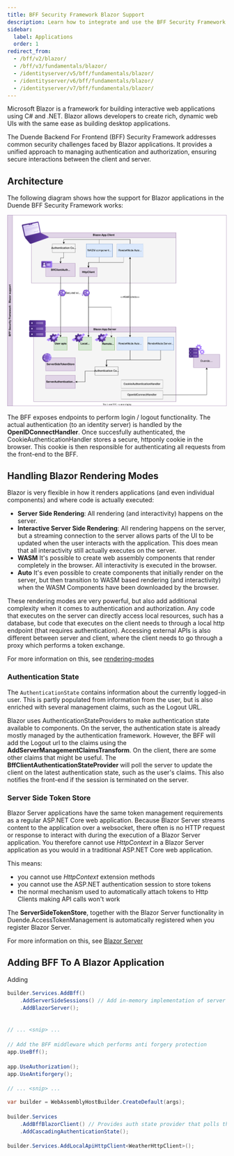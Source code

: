 ```yaml
---
title: BFF Security Framework Blazor Support
description: Learn how to integrate and use the BFF Security Framework with Microsoft Blazor applications for secure authentication and authorization.
sidebar:
  label: Applications
  order: 1
redirect_from:
  - /bff/v2/blazor/
  - /bff/v3/fundamentals/blazor/
  - /identityserver/v5/bff/fundamentals/blazor/
  - /identityserver/v6/bff/fundamentals/blazor/
  - /identityserver/v7/bff/fundamentals/blazor/
---
```


Microsoft Blazor is a framework for building interactive web applications using C# and .NET. Blazor allows developers to create rich, dynamic web UIs with the same ease as building desktop applications. 

The Duende Backend For Frontend (BFF) Security Framework addresses common security challenges faced by Blazor applications. It provides a unified approach to managing authentication and authorization, ensuring secure interactions between the client and server. 

## Architecture

The following diagram shows how the support for Blazor applications in the Duende BFF Security Framework works:

![blazor-architecture](../../images/bff_blazor.svg)

The BFF exposes endpoints to perform login / logout functionality. The actual authentication (to an identity server) is handled by the **OpenIDConnectHandler**. Once succesfully authenticated, the CookieAuthenticationHandler stores a secure, httponly cookie in the browser. This cookie is then responsible for authenticating all requests from the front-end to the BFF. 

## Handling Blazor Rendering Modes

Blazor is very flexible in how it renders applications (and even individual components) and where code is actually executed:

* **Server Side Rendering**: All rendering (and interactivity) happens on the server. 
* **Interactive Server Side Rendering**: All rendering happens on the server, but a streaming connection to the server allows parts of the UI to be updated when the user interacts with the application. This does mean that all interactivity still actually executes on the server. 
* **WASM** It's possible to create web assembly components that render completely in the browser. All interactivity is executed in the browser. 
* **Auto** It's even possible to create components that initially render on the server, but then transition to WASM based rendering (and interactivity) when the WASM Components have been downloaded by the browser. 

These rendering modes are very powerful, but also add additional complexity when it comes to authentication and authorization. Any code that executes on the server can directly access local resources, such has a database, but code that executes on the client needs to through a local http endpoint (that requires authentication). Accessing external APIs is also different between server and client, where the client needs to go through a proxy which performs a token exchange. 

For more information on this, see [rendering-modes](/bff/fundamentals/blazor/rendering-modes.md)

### Authentication State
The `AuthenticationState` contains information about the currently logged-in user. This is partly populated from information from the user, but is also enriched with several management claims, such as the Logout URL. 

Blazor uses AuthenticationStateProviders to make authentication state available to components. On the server, the authentication state is already mostly managed by the authentication framework. However, the BFF will add the Logout url to the claims using the **AddServerManagementClaimsTransform**.  On the client, there are some other claims that might be useful. The **BffClientAuthenticationStateProvider** will poll the server to update the client on the latest authentication state, such as the user's claims. This also notifies the front-end if the session is terminated on the server. 

### Server Side Token Store

Blazor Server applications have the same token management requirements as a regular ASP.NET Core web application. Because Blazor Server streams content to the application over a websocket, there often is no HTTP request or response to interact with during the execution of a Blazor Server application. You therefore cannot use *HttpContext* in a Blazor Server application as you would in a traditional ASP.NET Core web application.

This means:

* you cannot use *HttpContext* extension methods
* you cannot use the ASP.NET authentication session to store tokens
* the normal mechanism used to automatically attach tokens to Http Clients making API calls won't work

The **ServerSideTokenStore**, together with the Blazor Server functionality in Duende.AccessTokenManagement is automatically registered when you register Blazor Server. 

For more information on this, see [Blazor Server](/accesstokenmanagement/blazor-server.md)

## Adding BFF To A Blazor Application

Adding 

```csharp
builder.Services.AddBff()
    .AddServerSideSessions() // Add in-memory implementation of server side sessions
    .AddBlazorServer();


// ... <snip> ...

// Add the BFF middleware which performs anti forgery protection
app.UseBff();

app.UseAuthorization();
app.UseAntiforgery();

// ... <snip> ...
```

```csharp
var builder = WebAssemblyHostBuilder.CreateDefault(args);

builder.Services
    .AddBffBlazorClient() // Provides auth state provider that polls the /bff/user endpoint
    .AddCascadingAuthenticationState();

builder.Services.AddLocalApiHttpClient<WeatherHttpClient>();
```